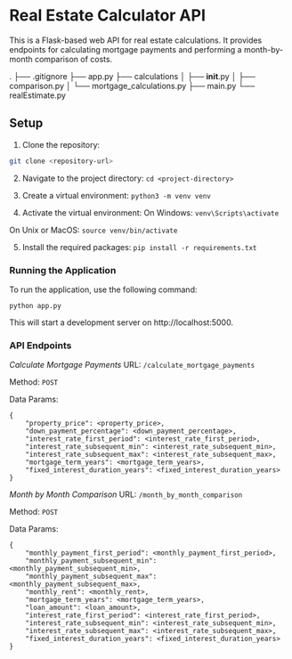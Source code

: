 # Real Estate Calculator API

This is a Flask-based web API for real estate calculations. It provides endpoints for calculating mortgage payments and performing a month-by-month comparison of costs.

.
├── .gitignore
├── app.py
├── calculations
│   ├── __init__.py
│   ├── comparison.py
│   └── mortgage_calculations.py
├── main.py
└── realEstimate.py

## Setup

1. Clone the repository:

```sh
git clone <repository-url>
```
2. Navigate to the project directory:
```cd <project-directory>```

3. Create a virtual environment:
```python3 -m venv venv```

4. Activate the virtual environment:
On Windows:
```venv\Scripts\activate```

On Unix or MacOS:
```source venv/bin/activate```

5. Install the required packages:
```pip install -r requirements.txt```

### Running the Application
To run the application, use the following command:

```python app.py```

This will start a development server on http://localhost:5000.

### API Endpoints
*Calculate Mortgage Payments*
URL: `/calculate_mortgage_payments`

Method: `POST`

Data Params:
```
{
    "property_price": <property_price>,
    "down_payment_percentage": <down_payment_percentage>,
    "interest_rate_first_period": <interest_rate_first_period>,
    "interest_rate_subsequent_min": <interest_rate_subsequent_min>,
    "interest_rate_subsequent_max": <interest_rate_subsequent_max>,
    "mortgage_term_years": <mortgage_term_years>,
    "fixed_interest_duration_years": <fixed_interest_duration_years>
}
```

*Month by Month Comparison*
URL: `/month_by_month_comparison`

Method: `POST`

Data Params:
```
{
    "monthly_payment_first_period": <monthly_payment_first_period>,
    "monthly_payment_subsequent_min": <monthly_payment_subsequent_min>,
    "monthly_payment_subsequent_max": <monthly_payment_subsequent_max>,
    "monthly_rent": <monthly_rent>,
    "mortgage_term_years": <mortgage_term_years>,
    "loan_amount": <loan_amount>,
    "interest_rate_first_period": <interest_rate_first_period>,
    "interest_rate_subsequent_min": <interest_rate_subsequent_min>,
    "interest_rate_subsequent_max": <interest_rate_subsequent_max>,
    "fixed_interest_duration_years": <fixed_interest_duration_years>
}
```
